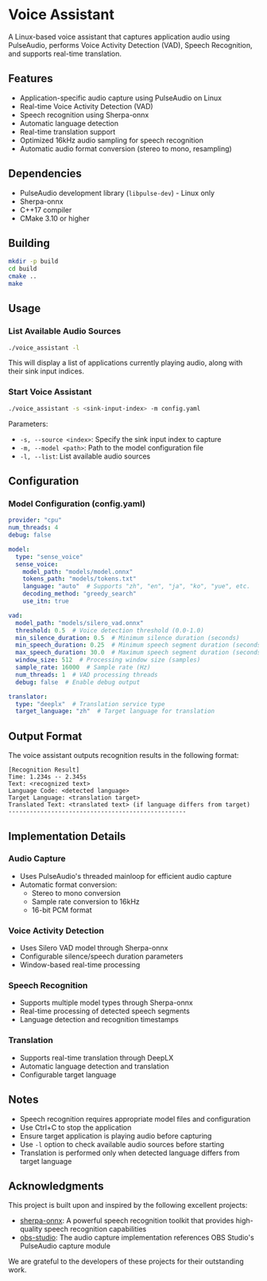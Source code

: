 # Voice Assistant

A Linux-based voice assistant that captures application audio using PulseAudio, performs Voice Activity Detection (VAD), Speech Recognition, and supports real-time translation.

## Features

- Application-specific audio capture using PulseAudio on Linux
- Real-time Voice Activity Detection (VAD)
- Speech recognition using Sherpa-onnx
- Automatic language detection
- Real-time translation support
- Optimized 16kHz audio sampling for speech recognition
- Automatic audio format conversion (stereo to mono, resampling)

## Dependencies

- PulseAudio development library (`libpulse-dev`) - Linux only
- Sherpa-onnx
- C++17 compiler
- CMake 3.10 or higher

## Building

```bash
mkdir -p build
cd build
cmake ..
make
```

## Usage

### List Available Audio Sources

```bash
./voice_assistant -l
```

This will display a list of applications currently playing audio, along with their sink input indices.

### Start Voice Assistant

```bash
./voice_assistant -s <sink-input-index> -m config.yaml
```

Parameters:
- `-s, --source <index>`: Specify the sink input index to capture
- `-m, --model <path>`: Path to the model configuration file
- `-l, --list`: List available audio sources

## Configuration

### Model Configuration (config.yaml)

```yaml
provider: "cpu"
num_threads: 4
debug: false

model:
  type: "sense_voice"
  sense_voice:
    model_path: "models/model.onnx"
    tokens_path: "models/tokens.txt"
    language: "auto"  # Supports "zh", "en", "ja", "ko", "yue", etc.
    decoding_method: "greedy_search"
    use_itn: true

vad:
  model_path: "models/silero_vad.onnx"
  threshold: 0.5  # Voice detection threshold (0.0-1.0)
  min_silence_duration: 0.5  # Minimum silence duration (seconds)
  min_speech_duration: 0.25  # Minimum speech segment duration (seconds)
  max_speech_duration: 30.0  # Maximum speech segment duration (seconds)
  window_size: 512  # Processing window size (samples)
  sample_rate: 16000  # Sample rate (Hz)
  num_threads: 1  # VAD processing threads
  debug: false  # Enable debug output

translator:
  type: "deeplx"  # Translation service type
  target_language: "zh"  # Target language for translation
```

## Output Format

The voice assistant outputs recognition results in the following format:
```
[Recognition Result]
Time: 1.234s -- 2.345s
Text: <recognized text>
Language Code: <detected language>
Target Language: <translation target>
Translated Text: <translated text> (if language differs from target)
--------------------------------------------------
```

## Implementation Details

### Audio Capture
- Uses PulseAudio's threaded mainloop for efficient audio capture
- Automatic format conversion:
  - Stereo to mono conversion
  - Sample rate conversion to 16kHz
  - 16-bit PCM format

### Voice Activity Detection
- Uses Silero VAD model through Sherpa-onnx
- Configurable silence/speech duration parameters
- Window-based real-time processing

### Speech Recognition
- Supports multiple model types through Sherpa-onnx
- Real-time processing of detected speech segments
- Language detection and recognition timestamps

### Translation
- Supports real-time translation through DeepLX
- Automatic language detection and translation
- Configurable target language

## Notes

- Speech recognition requires appropriate model files and configuration
- Use Ctrl+C to stop the application
- Ensure target application is playing audio before capturing
- Use `-l` option to check available audio sources before starting
- Translation is performed only when detected language differs from target language 

## Acknowledgments

This project is built upon and inspired by the following excellent projects:

- [sherpa-onnx](https://github.com/k2-fsa/sherpa-onnx): A powerful speech recognition toolkit that provides high-quality speech recognition capabilities
- [obs-studio](https://github.com/obsproject/obs-studio): The audio capture implementation references OBS Studio's PulseAudio capture module

We are grateful to the developers of these projects for their outstanding work. 
